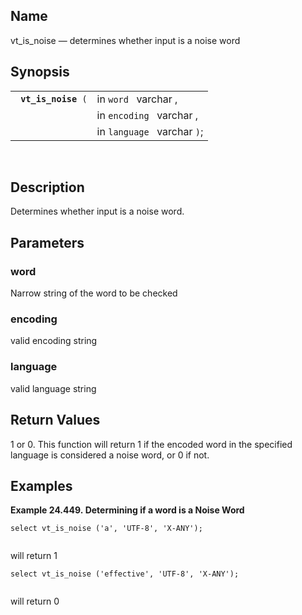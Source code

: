 <div id="fn_vt_is_noise" class="refentry">

<div class="titlepage">

</div>

<div class="refnamediv">

## Name

vt_is_noise — determines whether input is a noise word

</div>

<div class="refsynopsisdiv">

## Synopsis

<div id="fsyn_vt_is_noise_01" class="funcsynopsis">

|                          |                             |
|--------------------------|-----------------------------|
| ` `**`vt_is_noise`**` (` | in `word ` varchar ,        |
|                          | in `encoding ` varchar ,    |
|                          | in `language ` varchar `)`; |

<div class="funcprototype-spacer">

 

</div>

</div>

</div>

<div id="desc_vt_is_noise_01" class="refsect1">

## Description

Determines whether input is a noise word.

</div>

<div id="params_vt_is_noise_01" class="refsect1">

## Parameters

<div id="id119172" class="refsect2">

### word

Narrow string of the word to be checked

</div>

<div id="id119175" class="refsect2">

### encoding

valid encoding string

</div>

<div id="id119178" class="refsect2">

### language

valid language string

</div>

</div>

<div id="ret_vt_is_noise_01" class="refsect1">

## Return Values

1 or 0. This function will return 1 if the encoded word in the specified
language is considered a noise word, or 0 if not.

</div>

<div id="examples_vt_is_noise_01" class="refsect1">

## Examples

<div id="ex_vt_is_noise_01" class="example">

**Example 24.449. Determining if a word is a Noise Word**

<div class="example-contents">

``` programlisting
select vt_is_noise ('a', 'UTF-8', 'X-ANY');
      
```

will return 1

``` programlisting
select vt_is_noise ('effective', 'UTF-8', 'X-ANY');
      
```

will return 0

</div>

</div>

  

</div>

</div>

